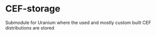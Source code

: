 # CEF-storage

Submodule for Uranium where the used and mostly custom built CEF distributions are stored
